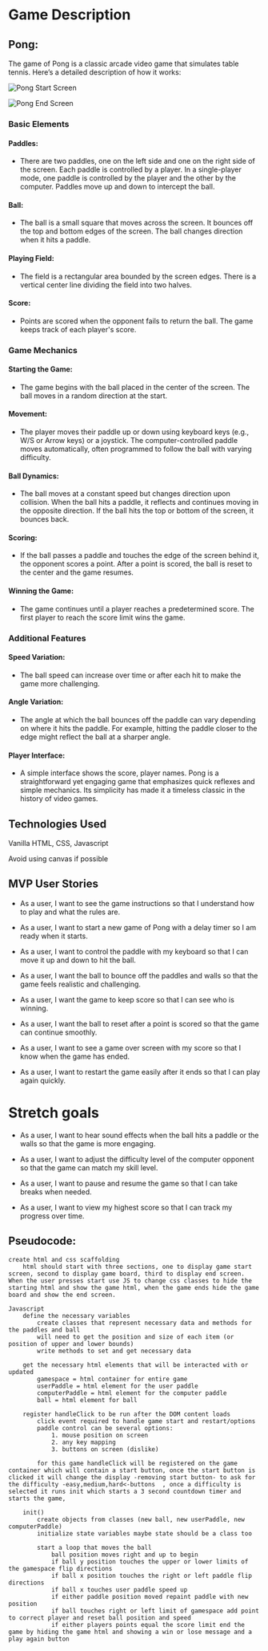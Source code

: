 # Game Description
## Pong:
The game of Pong is a classic arcade video game that simulates table tennis. Here’s a detailed description of how it works:




![Pong Start Screen](./assets/pong-start-screenshot.png)

![Pong End Screen](./assets/end-game-pic.png)


### Basic Elements 

#### Paddles:

* There are two paddles, one on the left side and one on the right side of the screen.
Each paddle is controlled by a player. In a single-player mode, one paddle is controlled by the player and the other by the computer.
Paddles move up and down to intercept the ball.

#### Ball:

* The ball is a small square that moves across the screen.
It bounces off the top and bottom edges of the screen.
The ball changes direction when it hits a paddle.

#### Playing Field:

* The field is a rectangular area bounded by the screen edges.
There is a vertical center line dividing the field into two halves.

#### Score:

* Points are scored when the opponent fails to return the ball.
The game keeps track of each player's score.

### Game Mechanics

#### Starting the Game:

* The game begins with the ball placed in the center of the screen.
The ball moves in a random direction at the start.

#### Movement:

* The player moves their paddle up or down using keyboard keys (e.g., W/S or Arrow keys) or a joystick.
The computer-controlled paddle moves automatically, often programmed to follow the ball with varying difficulty.

#### Ball Dynamics:

* The ball moves at a constant speed but changes direction upon collision.
When the ball hits a paddle, it reflects and continues moving in the opposite direction.
If the ball hits the top or bottom of the screen, it bounces back.

#### Scoring:

* If the ball passes a paddle and touches the edge of the screen behind it, the opponent scores a point.
After a point is scored, the ball is reset to the center and the game resumes.

#### Winning the Game:

* The game continues until a player reaches a predetermined score.
The first player to reach the score limit wins the game.

### Additional Features

#### Speed Variation:

* The ball speed can increase over time or after each hit to make the game more challenging.

#### Angle Variation:

* The angle at which the ball bounces off the paddle can vary depending on where it hits the paddle. For example, hitting the paddle closer to the edge might reflect the ball at a sharper angle.

#### Player Interface:

* A simple interface shows the score, player names.
Pong is a straightforward yet engaging game that emphasizes quick reflexes and simple mechanics. Its simplicity has made it a timeless classic in the history of video games.




## Technologies Used

Vanilla HTML, CSS, Javascript

Avoid using canvas if possible



## MVP User Stories

* As a user, I want to see the game instructions so that I understand how to play and what the rules are.

* As a user, I want to start a new game of Pong with a delay timer so I am ready when it starts.

* As a user, I want to control the paddle with my keyboard so that I can move it up and down to hit the ball.

* As a user, I want the ball to bounce off the paddles and walls so that the game feels realistic and challenging.

* As a user, I want the game to keep score so that I can see who is winning.

* As a user, I want the ball to reset after a point is scored so that the game can continue smoothly.

* As a user, I want to see a game over screen with my score so that I know when the game has ended.

* As a user, I want to restart the game easily after it ends so that I can play again quickly.

# Stretch goals 
* As a user, I want to hear sound effects when the ball hits a paddle or the walls so that the game is more engaging.

* As a user, I want to adjust the difficulty level of the computer opponent so that the game can match my skill level.

* As a user, I want to pause and resume the game so that I can take breaks when needed.

* As a user, I want to view my highest score so that I can track my progress over time.


## Pseudocode:
```
create html and css scaffolding
    html should start with three sections, one to display game start screen, second to display game board, third to display end screen. When the user presses start use JS to change css classes to hide the starting html and show the game html, when the game ends hide the game board and show the end screen.

Javascript
    define the necessary variables
        create classes that represent necessary data and methods for the paddles and ball
        will need to get the position and size of each item (or position of upper and lower bounds)
        write methods to set and get necessary data

    get the necessary html elements that will be interacted with or updated 
        gamespace = html container for entire game
        userPaddle = html element for the user paddle
        computerPaddle = html element for the computer paddle
        ball = html element for ball

    register handleClick to be run after the DOM content loads 
        click event required to handle game start and restart/options
        paddle control can be several options:
            1. mouse position on screen
            2. any key mapping
            3. buttons on screen (dislike)

        for this game handleClick will be registered on the game container which will contain a start button, once the start button is clicked it will change the display -removing start button- to ask for the difficulty -easy,medium,hard<-buttons  , once a difficulty is selected it runs init which starts a 3 second countdown timer and starts the game, 

    init()
        create objects from classes (new ball, new userPaddle, new computerPaddle)
        initialize state variables maybe state should be a class too

        start a loop that moves the ball
            ball position moves right and up to begin
            if ball y position touches the upper or lower limits of the gamespace flip directions
            if ball x position touches the right or left paddle flip directions
            if ball x touches user paddle speed up
            if either paddle position moved repaint paddle with new position
            if ball touches right or left limit of gamespace add point to correct player and reset ball position and speed
            if either players points equal the score limit end the game by hiding the game html and showing a win or lose message and a play again button
```
